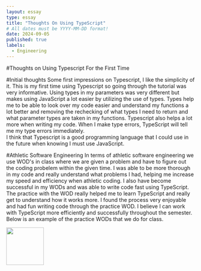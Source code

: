 ```yaml
---
layout: essay
type: essay
title: "Thoughts On Using TypeScript"
# All dates must be YYYY-MM-DD format!
date: 2024-09-05
published: true
labels:
  - Engineering
---
```

#Thoughts on Using Typescript For the First Time

#Initial thoughts
   Some first impressions on Typescript, I like the simplicity of it.  This is my first time using Typescript so going through the tutorial was very informative.  Using types in my parameters was very different but makes using JavaScript a lot easier by utilizing the use of types.  Types help me to be able to look over my code easier and understand my functions a lot better and removing the rechecking of what types I need to return and what parameter types are taken in my functions.  Typescript also helps a lot more when writing my code. When I make type errors, TypeScript will tell me my type errors immediately.  
I think that Typescript is a good programming language that I could use in the future when knowing I must use JavaScript.

#Athletic Software Engineering
   In terms of athletic software engineering we use WOD's in class where we are given a problem and have to figure out the coding probelem within the given time.  I was able to be more thorough in my code and really understand what problems I had, helping me increase my speed and efficiency when athletic coding.  I also have become successful in my WODs and was able to write code fast using TypeScript.  The practice with the WOD really helped me to learn TypeScript and really get to understand how it works more.  I found the process very enjoyable and had fun writing code through the practice WOD.  I believe I can work with TypeScript more efficiently and successfully throughout the semester.  Below is an example of the practice WODs that we do for class.

<img width="100px" class="rounded float-start pe-4" src="../img/">


